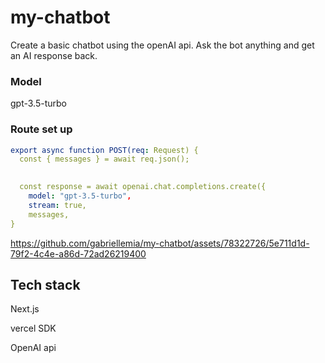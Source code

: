 # my-chatbot

Create a basic chatbot using the openAI api.  Ask the bot anything and get an AI response back.  

### Model

gpt-3.5-turbo

### Route set up

```yaml
export async function POST(req: Request) {
  const { messages } = await req.json();

  
  const response = await openai.chat.completions.create({
    model: "gpt-3.5-turbo",
    stream: true,
    messages,
}
```

https://github.com/gabriellemia/my-chatbot/assets/78322726/5e711d1d-79f2-4c4e-a86d-72ad26219400



## Tech stack

Next.js

vercel SDK

OpenAI api


